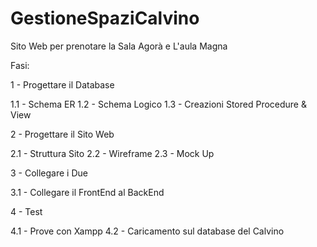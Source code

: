 # GestioneSpaziCalvino
Sito Web per prenotare la Sala Agorà e L'aula Magna

Fasi:

1 - Progettare il Database

  1.1 - Schema ER
  1.2 - Schema Logico
  1.3 - Creazioni Stored Procedure & View

2 - Progettare il Sito Web

  2.1 - Struttura Sito
  2.2 - Wireframe
  2.3 - Mock Up

3 - Collegare i Due

  3.1 - Collegare il FrontEnd al BackEnd

4 - Test

  4.1 - Prove con Xampp
  4.2 - Caricamento sul database del Calvino
